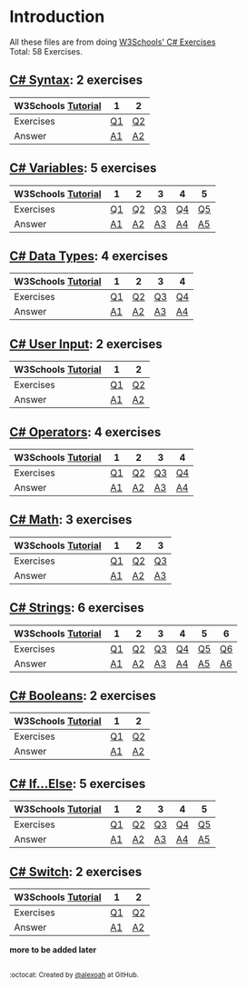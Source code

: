 # Introduction
All these files are from doing [W3Schools' C# Exercises](https://www.w3schools.com/cs/exercise.asp)  
Total: 58 Exercises.

## [C# Syntax](./CS-Syntax): 2 exercises
| W3Schools [Tutorial](https://www.w3schools.com/cs/cs_syntax.asp) | 1 | 2 |
| :--- | --- | --- |
| Exercises | [Q1](https://www.w3schools.com/cs/exercise.asp?filename=exercise_syntax1) | [Q2](https://www.w3schools.com/cs/exercise.asp?filename=exercise_syntax2) |
| Answer | [A1](./CS-Syntax/csSyntaxE1.cs) | [A2](./CS-Syntax/csSyntaxE2.cs) |

## [C# Variables](./CS-Variables): 5 exercises
| W3Schools [Tutorial](https://www.w3schools.com/cs/cs_variables.asp) | 1 | 2 | 3 | 4 | 5 |
| :--- | --- | --- | --- | --- | --- |
| Exercises | [Q1](https://www.w3schools.com/cs/exercise.asp?filename=exercise_variables1) | [Q2](https://www.w3schools.com/cs/exercise.asp?filename=exercise_variables2) | [Q3](https://www.w3schools.com/cs/exercise.asp?filename=exercise_variables3) | [Q4](https://www.w3schools.com/cs/exercise.asp?filename=exercise_variables4) | [Q5](https://www.w3schools.com/cs/exercise.asp?filename=exercise_variables5) |
| Answer | [A1](./CS-Variables/csVariablesE1.cs) | [A2](./CS-Variables/csVariablesE2.cs) | [A3](./CS-Variables/csVariablesE3.cs) | [A4](./CS-Variables/csVariablesE4.cs) | [A5](./CS-Variables/csVariablesE5.cs) |

## [C# Data Types](./CS-DataTypes): 4 exercises
| W3Schools [Tutorial](https://www.w3schools.com/cs/cs_data_types.asp) | 1 | 2 | 3 | 4 |
| :--- | --- | --- | --- | --- |
| Exercises | [Q1](https://www.w3schools.com/cs/exercise.asp?filename=exercise_data_types1) | [Q2](https://www.w3schools.com/cs/exercise.asp?filename=exercise_data_types2) | [Q3](https://www.w3schools.com/cs/exercise.asp?filename=exercise_data_types3) | [Q4](https://www.w3schools.com/cs/exercise.asp?filename=exercise_data_types4) |
| Answer | [A1](./CS-DataTypes/csDataTypesE1.cs) | [A2](./CS-DataTypes/csDataTypesE2.cs) | [A3](./CS-DataTypes/csDataTypesE3.cs) | [A4](./CS-DataTypes/csDataTypesE4.cs) |

## [C# User Input](./CS-UserInput): 2 exercises
| W3Schools [Tutorial](https://www.w3schools.com/cs/cs_user_input.asp) | 1 | 2 |
| :--- | --- | --- |
| Exercises | [Q1](https://www.w3schools.com/cs/exercise.asp?filename=exercise_user_input1) | [Q2](https://www.w3schools.com/cs/exercise.asp?filename=exercise_user_input2) |
| Answer | [A1](./CS-UserInput/csUserInputE1.cs) | [A2](./CS-UserInput/csUserInputE2.cs) |

## [C# Operators](./CS-Operators): 4 exercises
| W3Schools [Tutorial](https://www.w3schools.com/cs/cs_operators.asp) | 1 | 2 | 3 | 4 |
| :--- | --- | --- | --- | --- |
| Exercises | [Q1](https://www.w3schools.com/cs/exercise.asp?filename=exercise_operators1) | [Q2](https://www.w3schools.com/cs/exercise.asp?filename=exercise_operators2) | [Q3](https://www.w3schools.com/cs/exercise.asp?filename=exercise_operators3) | [Q4](https://www.w3schools.com/cs/exercise.asp?filename=exercise_operators4) |
| Answer | [A1](./CS-Operators/csOperatorsE1.cs) | [A2](./CS-Operators/csOperatorsE2.cs) | [A3](./CS-Operators/csOperatorsE3.cs) | [A4](./CS-Operators/csOperatorsE4.cs) |

## [C# Math](./CS-Math): 3 exercises
| W3Schools [Tutorial](https://www.w3schools.com/cs/cs_math.asp) | 1 | 2 | 3 |
| :--- | --- | --- | --- |
| Exercises | [Q1](https://www.w3schools.com/cs/exercise.asp?filename=exercise_math1) | [Q2](https://www.w3schools.com/cs/exercise.asp?filename=exercise_math2) | [Q3](https://www.w3schools.com/cs/exercise.asp?filename=exercise_math3) |
| Answer | [A1](./CS-Math/csMathE1.cs) | [A2](./CS-Math/csMathE2.cs) | [A3](./CS-Math/csMathE3.cs) |

## [C# Strings](./CS-Strings): 6 exercises
| W3Schools [Tutorial](https://www.w3schools.com/cs/cs_strings.asp) | 1 | 2 | 3 | 4 | 5 | 6 |
| :--- | --- | --- | --- | --- | --- | --- |
| Exercises | [Q1](https://www.w3schools.com/cs/exercise.asp?filename=exercise_strings1) | [Q2](https://www.w3schools.com/cs/exercise.asp?filename=exercise_strings2) | [Q3](https://www.w3schools.com/cs/exercise.asp?filename=exercise_strings3) | [Q4](https://www.w3schools.com/cs/exercise.asp?filename=exercise_strings4) | [Q5](https://www.w3schools.com/cs/exercise.asp?filename=exercise_strings5) | [Q6](https://www.w3schools.com/cs/exercise.asp?filename=exercise_strings6) |
| Answer | [A1](./CS-Strings/csStringsE1.cs) | [A2](./CS-Strings/csStringsE2.cs) | [A3](./CS-Strings/csStringsE3.cs) | [A4](./CS-Strings/csStringsE4.cs) | [A5](./CS-Strings/csStringsE5.cs) | [A6](./CS-Strings/csStringsE6.cs) |

## [C# Booleans](./CS-Booleans): 2 exercises
| W3Schools [Tutorial](https://www.w3schools.com/cs/cs_booleans.asp) | 1 | 2 |
| :--- | --- | --- |
| Exercises | [Q1](https://www.w3schools.com/cs/exercise.asp?filename=exercise_booleans1) | [Q2](https://www.w3schools.com/cs/exercise.asp?filename=exercise_booleans2) |
| Answer | [A1](./CS-Booleans/csBooleansE1.cs) | [A2](./CS-Booleans/csBooleansE2.cs) |

## [C# If...Else](./CS-IfElse): 5 exercises
| W3Schools [Tutorial](https://www.w3schools.com/cs/cs_conditions.asp) | 1 | 2 | 3 | 4 | 5 |
| :--- | --- | --- | --- | --- | --- |
| Exercises | [Q1](https://www.w3schools.com/cs/exercise.asp?filename=exercise_conditions1) | [Q2](https://www.w3schools.com/cs/exercise.asp?filename=exercise_conditions2) | [Q3](https://www.w3schools.com/cs/exercise.asp?filename=exercise_conditions3) | [Q4](https://www.w3schools.com/cs/exercise.asp?filename=exercise_conditions4) | [Q5](https://www.w3schools.com/cs/exercise.asp?filename=exercise_conditions5) |
| Answer | [A1](./CS-IfElse/csIfElseE1.cs) | [A2](./CS-IfElse/csIfElseE2.cs) | [A3](./CS-IfElse/csIfElseE3.cs) | [A4](./CS-IfElse/csIfElseE4.cs) | [A5](./CS-IfElse/csIfElseE5.cs) |

## [C# Switch](./CS-Switch): 2 exercises
| W3Schools [Tutorial](https://www.w3schools.com/cs/cs_switch.asp) | 1 | 2 |
| :--- | --- | --- |
| Exercises | [Q1](https://www.w3schools.com/cs/exercise.asp?filename=exercise_switch1) | [Q2](https://www.w3schools.com/cs/exercise.asp?filename=exercise_switch2) |
| Answer | [A1](./CS-Switch/csSwitchE1.cs) | [A2](./CS-Switch/csSwitchE2.cs) |

  
**more to be added later**

##
<sup>:octocat: Created by [@alexoah](http://github.com/alexoah) at GitHub.</sup>